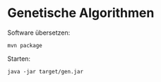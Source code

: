 Genetische Algorithmen
======================

Software übersetzen:

    mvn package

Starten:

    java -jar target/gen.jar
